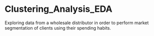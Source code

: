 # Clustering_Analysis_EDA
Exploring data from a wholesale distributor in order to perform market segmentation of clients using their spending habits.
